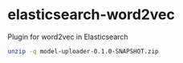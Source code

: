 # elasticsearch-word2vec
Plugin for word2vec in Elasticsearch

```bash
unzip -q model-uploader-0.1.0-SNAPSHOT.zip
```
